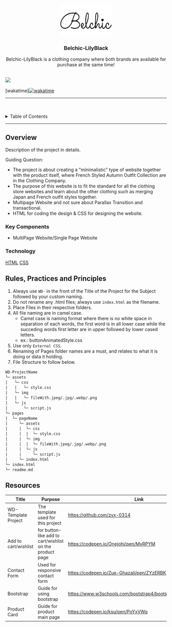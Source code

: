 <a name="readme-top">

<br/>

<br />
<div align="center">
  <a href="https://github.com/fabular-rhm">
  <!-- TODO: If you want to add logo or banner you can add it here -->
    <img src="./assets/img/belchic logo.png" alt="Belchic-LilyBlack" width="160" height="100">
  </a>
<!-- TODO: Change Title to the name of the title of your Project -->
  <h3 align="center">Belchic-LilyBlack</h3>
</div>
<!-- TODO: Make a short description -->
<div align="center">
  Belchic-LilyBlack is a clothing company where both brands are available for purchase at the same time!
</div>

<br />

<!-- TODO: Change the zyx-0314 into your github username  -->
<!-- TODO: Change the WD-Template-Project into the same name of your folder -->
![](https://visit-counter.vercel.app/counter.png?page=fabular-rhm/WD-SEATWORK)

[wakatime]<a href="https://wakatime.com/badge/user/3ea6918d-510a-4a52-8cbd-ffef9850b08d/project/3aa8c7ca-1df7-4587-86e7-99da6097db43"><img src="https://wakatime.com/badge/user/3ea6918d-510a-4a52-8cbd-ffef9850b08d/project/3aa8c7ca-1df7-4587-86e7-99da6097db43.svg" alt="wakatime"></a>

---

<br />
<br />

<!-- TODO: If you want to add more layers for your readme -->
<details>
  <summary>Table of Contents</summary>
  <ol>
    <li>
      <a href="#overview">Overview</a>
      <ol>
        <li>
          <a href="#key-components">Key Components</a>
        </li>
        <li>
          <a href="#technology">Technology</a>
        </li>
      </ol>
    </li>
    <li>
      <a href="#rule,-practices-and-principles">Rules, Practices and Principles</a>
    </li>
    <li>
      <a href="#resources">Resources</a>
    </li>
  </ol>
</details>

---

## Overview

<!-- TODO: To be changed -->
<!-- The following are just sample -->
Description of the project in details.

Guiding Question:
- The project is about creating a "minimalistic" type of website together with the product itself, where French Styled Autumn Outfit Collection are in the Clothing Company.
- The purpose of this website is to fit the standard for all the clothing store websites and learn about the other clothing such as merging Japan and French outfit styles together. 
- Multipage Website and not sure about Parallax Transition and transactional.
- HTML for coding the design & CSS for designing the website. 

### Key Components
<!-- TODO: List of Key Components -->
<!-- The following are just sample -->
- MultiPage Website/Single Page Website

### Technology
<!-- TODO: List of Technology Used -->
[HTML](https://img.shields.io/badge/HTML-E34F26?style=for-the-badge&logo=html5&logoColor=white)
[CSS](https://img.shields.io/badge/CSS-1572B6?style=for-the-badge&logo=css3&logoColor=white)


## Rules, Practices and Principles
1. Always use `WD-` in the front of the Title of the Project for the Subject followed by your custom naming.
2. Do not rename any .html files; always use `index.html` as the filename.
3. Place Files in their respective folders.
4. All file naming are in camel case.
   - Camel case is naming format where there is no white space in separation of each words, the first word is in all lower case while the succeding words first letter are in upper followed by lower cased letters.
   - ex.: buttonAnimatedStyle.css
5. Use only `External CSS`.
6. Renaming of Pages folder names are a must, and relates to what it is doing or data it holding.
7. File Structure to follow below.

```
WD-ProjectName
└─ assets
|   └─ css
|   |   └─ style.css
|   └─ img
|   |   └─ fileWith.jpeg/.jpg/.webp/.png
|   └─ js
|       └─ script.js
└─ pages
|  └─ pageName
|     └─ assets
|     |  └─ css
|     |  |  └─ style.css
|     |  └─ img
|     |  |  └─ fileWith.jpeg/.jpg/.webp/.png
|     |  └─ js
|     |     └─ script.js
|     └─ index.html
└─ index.html
└─ readme.md
```

## Resources

<!-- TODO: Add References -->
| Title | Purpose | Link |
|-|-|-|
| WD-Template Project | The template used for this project | https://github.com/zyx-0314
| Add to cart/wishlist | for button-like add to cart/wishlist on the product page | https://codepen.io/Onejohi/pen/MvRPYM |
| Contact Form |Used for responsive contact form | https://codepen.io/Zue-Ghazali/pen/ZYzERBK |
| Bootstrap | Guide for using bootstrap | https://www.w3schools.com/bootstrap4/bootstrap_get_started.asp |
| Product Card | Guide for product main page | https://codepen.io/ksu/pen/PoYxVWq |